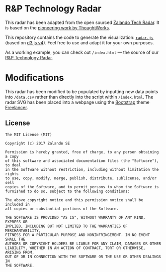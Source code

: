 # R&P Technology Radar

This radar has been adapted from the open sourced [Zalando Tech Radar](http://zalando.github.io/tech-radar/). 
It is based on the [pioneering work by ThoughtWorks](https://www.thoughtworks.com/radar).

This repository contains the code to generate the visualization:
[`radar.js`](/radar.js) (based on [d3.js v4](https://d3js.org)).
Feel free to use and adapt it for your own purposes.

As a working example, you can check out `/index.html` &mdash; the source 
of our [R&P Technology Radar](https://ryanwayca.github.io/rp-tech-radar/).

# Modifications

This radar has been modified to be populated by inputting new data points
into `/data.csv` rather than directly into the script within `/index.html`.
The radar SVG has been placed into a webpage using the [Bootstrap](https://getbootstrap.com/) theme [Freelancer](https://startbootstrap.com/themes/freelancer/).

## License

```
The MIT License (MIT)

Copyright (c) 2017 Zalando SE

Permission is hereby granted, free of charge, to any person obtaining a copy
of this software and associated documentation files (the "Software"), to deal
in the Software without restriction, including without limitation the rights
to use, copy, modify, merge, publish, distribute, sublicense, and/or sell
copies of the Software, and to permit persons to whom the Software is
furnished to do so, subject to the following conditions:

The above copyright notice and this permission notice shall be included in
all copies or substantial portions of the Software.

THE SOFTWARE IS PROVIDED "AS IS", WITHOUT WARRANTY OF ANY KIND, EXPRESS OR
IMPLIED, INCLUDING BUT NOT LIMITED TO THE WARRANTIES OF MERCHANTABILITY,
FITNESS FOR A PARTICULAR PURPOSE AND NONINFRINGEMENT. IN NO EVENT SHALL THE
AUTHORS OR COPYRIGHT HOLDERS BE LIABLE FOR ANY CLAIM, DAMAGES OR OTHER
LIABILITY, WHETHER IN AN ACTION OF CONTRACT, TORT OR OTHERWISE, ARISING FROM,
OUT OF OR IN CONNECTION WITH THE SOFTWARE OR THE USE OR OTHER DEALINGS IN
THE SOFTWARE.
```
